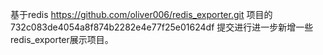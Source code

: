 

基于redis https://github.com/oliver006/redis_exporter.git 项目的 732c083de4054a8f874b2282e4e77f25e01624df 提交进行进一步新增一些redis_exporter展示项目。
